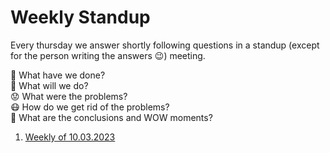 # Weekly Standup

Every thursday we answer shortly following questions in a standup (except for the person writing the answers 😉) meeting.

📜 What have we done?<br>
🔮 What will we do?<br>
😟 What were the problems?<br>
😷 How do we get rid of the problems?<br>
🤯 What are the conclusions and WOW moments?<br>

1. [Weekly of 10.03.2023](weekly/23_10_03.md)
